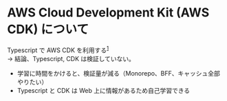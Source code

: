 # AWS Cloud Development Kit (AWS CDK) について

Typescript で AWS CDK を利用する<sup>[1]</sup>  
→ 結論、Typescript, CDK は検証していない。

- 学習に時間をかけると、検証量が減る（Monorepo、BFF、キャッシュ全部やりたい）
- Typescript と CDK は Web 上に情報があるため自己学習できる

[1]: https://docs.aws.amazon.com/ja_jp/cdk/latest/guide/work-with-cdk-typescript.html
